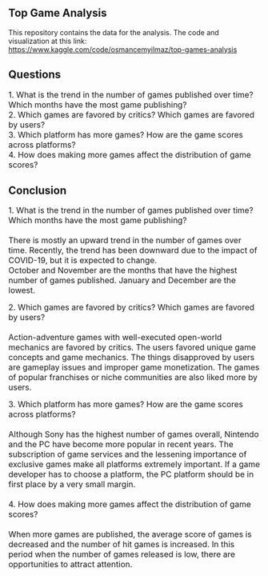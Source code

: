 ## Top Game Analysis
This repository contains the data for the analysis.
The code and visualization at this link: https://www.kaggle.com/code/osmancemyilmaz/top-games-analysis

## Questions
<span style="font-size:16px;">1. What is the trend in the number of games published over time? Which months have the most game publishing?<br></span>
<span style="font-size:16px;">2. Which games are favored by critics? Which games are favored by users?<br>
<span style="font-size:16px;">3. Which platform has more games? How are the game scores across platforms?<br></span>
<span style="font-size:16px;">4. How does making more games affect the distribution of game scores?</span>
  
## Conclusion
<span style="font-size:16px;">1. What is the trend in the number of games published over time? Which months have the most game publishing?<br><br>
    There is mostly an upward trend in the number of games over time. Recently, the trend has been downward due to the impact of COVID-19, but it is expected to change.<br>October and November are the months that have the highest number of games published. January and December are the lowest.<br></span>
    
<span style="font-size:16px;">2. Which games are favored by critics? Which games are favored by users?<br><br>
    Action-adventure games with well-executed open-world mechanics are favored by critics. The users favored unique game concepts and game mechanics. The things disapproved by users are gameplay issues and improper game monetization. The games of popular franchises or niche communities are also liked more by users.<br></span>
    
<span style="font-size:16px;">3. Which platform has more games? How are the game scores across platforms?<br><br>
    Although Sony has the highest number of games overall, Nintendo and the PC have become more popular in recent years. The subscription of game services and the lessening importance of exclusive games make all platforms extremely important. If a game developer has to choose a platform, the PC platform should be in first place by a very small margin.<br><br></span>
<span style="font-size:16px;">4. How does making more games affect the distribution of game scores?<br><br>
    When more games are published, the average score of games is decreased and the number of hit games is increased. In this period when the number of games released is low, there are opportunities to attract attention.</span>
